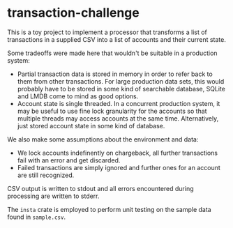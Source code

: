 # transaction-challenge

This is a toy project to implement a processor that transforms a list of transactions in a supplied CSV into a list of accounts and their current state.

Some tradeoffs were made here that wouldn't be suitable in a production system:
- Partial transaction data is stored in memory in order to refer back to them from other transactions. For large production data sets, this would probably have to be stored in some kind of searchable database, SQLite and LMDB come to mind as good options.
- Account state is single threaded. In a concurrent production system, it may be useful to use fine lock granularity for the accounts so that multiple threads may access accounts at the same time. Alternatively, just stored account state in some kind of database.

We also make some assumptions about the environment and data:
- We lock accounts indefinently on chargeback, all further transactions fail with an error and get discarded.
- Failed transactions are simply ignored and further ones for an account are still recognized.

CSV output is written to stdout and all errors encountered during processing are written to stderr.

The `insta` crate is employed to perform unit testing on the sample data found in `sample.csv`.
